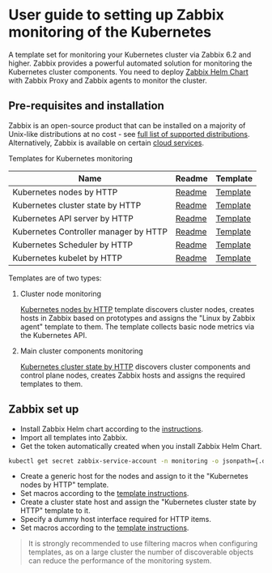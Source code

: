 # User guide to setting up Zabbix monitoring of the Kubernetes

A template set for monitoring your Kubernetes cluster via Zabbix 6.2 and higher. Zabbix provides a powerful automated solution for monitoring the Kubernetes cluster components.
You need to deploy [Zabbix Helm Chart](https://git.zabbix.com/projects/ZT/repos/kubernetes-helm/browse?at=refs%2Fheads%2Frelease%2F6.2) with Zabbix Proxy and Zabbix agents to monitor the cluster.

## Pre-requisites and installation

Zabbix is an open-source product that can be installed on a majority of Unix-like distributions at no cost  - see [full list of supported distributions](https://www.zabbix.com/download). Alternatively, Zabbix is available on certain [cloud services](https://www.zabbix.com/cloud_images).

Templates for Kubernetes monitoring

| Name                                  | Readme                                                 | Template                                                                          |
|---------------------------------------|--------------------------------------------------------|-----------------------------------------------------------------------------------|
| Kubernetes nodes by HTTP              | [Readme](kubernetes_nodes_http/README.md)              | [Template](kubernetes_nodes_http/template_kubernetes_nodes.yaml)                        |
| Kubernetes cluster state by HTTP      | [Readme](kubernetes_state_http/README.md)              | [Template](kubernetes_state_http/template_kubernetes_state.yaml)                        |
| Kubernetes API server by HTTP         | [Readme](kubernetes_api_server_http/README.md)         | [Template](kubernetes_api_server_http/template_kubernetes_api_servers.yaml)                |
| Kubernetes Controller manager by HTTP | [Readme](kubernetes_controller_manager_http/README.md) | [Template](kubernetes_controller_manager_http/template_kubernetes_controller_manager.yaml) |
| Kubernetes Scheduler by HTTP          | [Readme](kubernetes_scheduler_http/README.md)          | [Template](kubernetes_scheduler_http/template_kubernetes_scheduler.yaml)                   |
| Kubernetes kubelet by HTTP            | [Readme](kubernetes_kubelet_http/README.md)            | [Template](kubernetes_kubelet_http/template_kubernetes_kubelet.yaml)                    |

Templates are of two types:

1. Cluster node monitoring

    [Kubernetes nodes by HTTP](kubernetes_nodes_http) template discovers cluster nodes, creates hosts in Zabbix based on prototypes and assigns the "Linux by Zabbix agent" template to them. The template collects basic node metrics via the Kubernetes API.

2. Main cluster components monitoring

    [Kubernetes cluster state by HTTP](kubernetes_state_http) discovers cluster components and control plane nodes, creates Zabbix hosts and assigns the required templates to them.

## Zabbix set up

* Install Zabbix Helm chart according to the [instructions](https://git.zabbix.com/projects/ZT/repos/kubernetes-helm/browse?at=refs%2Fheads%2Frelease%2F6.0).
* Import all templates into Zabbix.
* Get the token automatically created when you install Zabbix Helm Chart.

```bash
kubectl get secret zabbix-service-account -n monitoring -o jsonpath={.data.token} | base64 -d
```

* Create a generic host for the nodes and assign to it the "Kubernetes nodes by HTTP" template.
* Set macros according to the [template instructions](kubernetes_nodes_http/README.md).
* Create a cluster state host and assign the "Kubernetes cluster state by HTTP" template to it.
* Specify a dummy host interface required for HTTP items.
* Set macros according to the [template instructions](kubernetes_state_http/README.md).

> It is strongly recommended to use filtering macros when configuring templates, as on a large cluster the number of discoverable objects can reduce the performance of the monitoring system.
